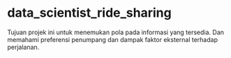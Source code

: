 # data_scientist_ride_sharing
 Tujuan projek ini untuk menemukan pola pada informasi yang tersedia. Dan memahami preferensi penumpang dan dampak faktor eksternal terhadap perjalanan.
